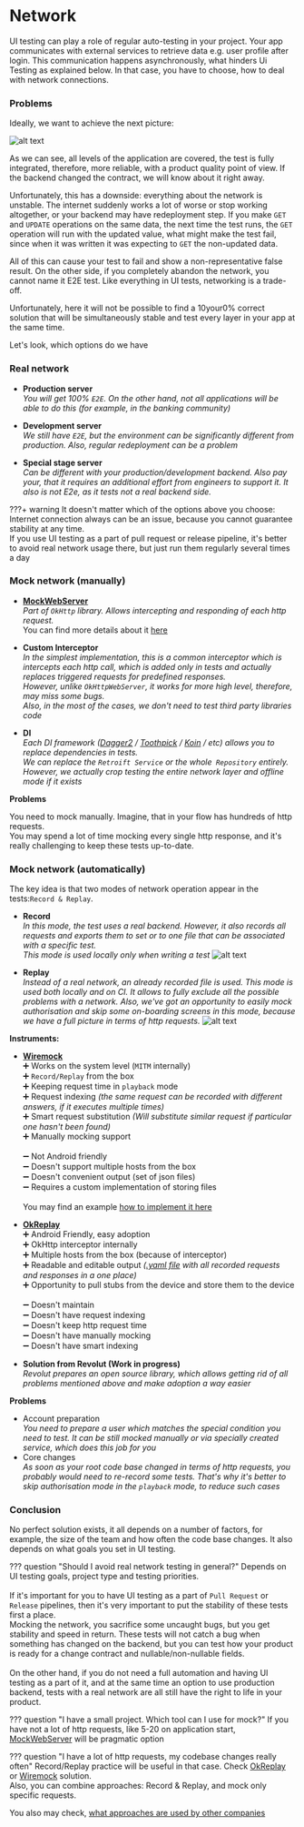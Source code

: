 # Network

UI testing can play a role of regular auto-testing in your project. Your app communicates with external services to retrieve data e.g. user profile after login. This communication happens asynchronously, what hinders Ui Testing as explained below. In that case, you have to choose, how to deal with network connections.

### Problems

Ideally, we want to achieve the next picture:

![alt text](../images/network_goal.svg "Network: Network goal")

As we can see, all levels of the application are covered, the test is fully integrated, therefore, more reliable, with
a product quality point of view. If the backend changed the contract, we will know about it right away.

Unfortunately, this has a downside: everything about the network is unstable. The internet suddenly works a lot of worse or stop working altogether, or your backend may have redeployment step.
If you make `GET` and `UPDATE` operations on the same data, the next time the test runs, the `GET` operation will run with the updated value, what might make the test fail, since when it was written it was expecting to `GET` the non-updated data.


All of this can cause your test to fail and show a non-representative false result. On the other side,
if you completely abandon the network, you cannot name it E2E test. Like everything in UI tests, networking is a trade-off.

Unfortunately, here it will not be possible to find a 10your0% correct solution that will be simultaneously stable and test every layer in your app at the same time.

Let's look, which options do we have

### Real network

* **Production server**
  <br>_You will get 100% `E2E`. On the other hand, not all applications will be able to do this (for example, in the banking community)_

* **Development server**
  <br>_We still have `E2E`, but the environment can be significantly different from production. Also, regular redeployment
  can be a problem_
* **Special stage server**
  <br>_Can be different with your production/development backend. Also pay your, that it requires an
  additional effort from engineers to support it. It also is not E2e, as it tests not a real backend side._
  
???+ warning
    It doesn't matter which of the options above you choose: Internet connection always can be an issue, because you cannot guarantee stability at any time.
    <br>If you use UI testing as a part of pull request or release pipeline, it's better to avoid real network usage there, but just run them regularly several times a day 

### Mock network (manually)

* **[MockWebServer](https://github.com/square/okhttp/tree/master/mockwebserver)**
  <br>_Part of `OkHttp` library. Allows intercepting and responding of each http request._
  <br>You can find more details about it [here](https://adambennett.dev/2021/09/mockwebserver-https/)
  
* **Custom Interceptor**
  <br>_In the simplest implementation, this is a common interceptor which is intercepts each http call, which is added only in tests and actually replaces
  triggered requests for predefined responses. 
  <br> However, unlike `OkHttpWebServer`, it works for more
  high level, therefore, may miss some bugs. 
  <br>Also, in the most of the cases, we don't need to test third party libraries code_
* **DI**
  <br> _Each DI framework ([Dagger2](https://github.com/google/dagger) / [Toothpick](https://github.com/stephanenicolas/toothpick) / [Koin](https://github.com/InsertKoinIO/koin) / etc) allows you to replace dependencies in tests.
  <br> We can replace the `Retroift Service` or the whole` Repository` entirely. However, we actually crop
  testing the entire network layer and offline mode if it exists_

**Problems**

You need to mock manually. Imagine, that in your flow has hundreds of http requests.
<br> You may spend a lot of time mocking every single http response, and it's really challenging to keep these tests up-to-date.

### Mock network (automatically)

The key idea is that two modes of network operation appear in the tests:`Record & Replay`.

* **Record**
  <br>_In this mode, the test uses a real backend. However, it also records all requests and exports them to set or to one file that can be associated with a specific test. 
  <br>This mode is used locally only when writing a test_
  ![alt text](../images/record.svg "Network: Record mode")

* **Replay**
  <br>_Instead of a real network, an already recorded file is used. This mode is used both locally and on CI. It allows to fully exclude all the possible problems with a network.
  Also, we've got an opportunity to easily mock authorisation and skip some on-boarding screens in this mode, because we have a full picture in terms of http requests._
  ![alt text](../images/playback.svg "Network: Replay mode")


 

**Instruments:**

* **[Wiremock](https://github.com/wiremock/wiremock)**   
     ➕ Works on the system level (`MITM` internally)
     <br>➕ `Record/Replay` from the box
     <br>➕ Keeping request time in `playback` mode 
     <br>➕ Request indexing _(the same request can be recorded with different answers, if it executes multiple times)_ 
     <br>➕ Smart request substitution _(Will substitute similar request if particular one hasn't been found)_
     <br>➕ Manually mocking support
     <br><br>➖ Not Android friendly
     <br>➖ Doesn't support multiple hosts from the box
     <br>➖ Doesn't convenient output (set of json files)
     <br>➖ Requires a custom implementation of storing files
    <br><br>You may find an example [how to implement it here](https://handstandsam.com/2016/01/30/running-wiremock-on-android/)
     
  
  
* **[OkReplay](https://github.com/airbnb/okreplay)**
  <br>➕ Android Friendly, easy adoption
  <br>➕ OkHttp interceptor internally
  <br>➕ Multiple hosts from the box (because of interceptor)
  <br>➕ Readable and editable output _([.yaml file](https://github.com/airbnb/okreplay/blob/master/okreplay-tests/src/test/resources/okreplay/tapes/smoke_spec.yaml) with all recorded requests and responses in a one place)_
  <br>➕ Opportunity to pull stubs from the device and store them to the device
  <br><br>➖ Doesn't maintain
  <br>➖ Doesn't have request indexing
  <br>➖ Doesn't keep http request time
  <br>➖ Doesn't have manually mocking
  <br>➖ Doesn't have smart indexing
  
  
* **Solution from Revolut (Work in progress)**
  <br>_Revolut prepares an open source library, which allows getting rid of all problems mentioned above and make adoption a way easier_

**Problems**<br>

* Account preparation
  <br>_You need to prepare a user which matches the special condition you need to test. It can be still mocked manually or via specially created service, which does this job for you_
  <br>
* Core changes
  <br>_As soon as your root code base changed in terms of http requests, you probably would need to re-record some tests. That's why it's better to skip authorisation mode in the `playback` mode, to reduce such cases_
  

### Conclusion

No perfect solution exists, it all depends on a number of factors, for example, the size of the team and how often the code base changes.
It also depends on what goals you set in UI testing.

??? question "Should I avoid real network testing in general?"
    Depends on UI testing goals, project type and testing priorities.
    <br> <br> If it's important for you to have UI testing as a part of `Pull Request` or `Release` pipelines, then it's very important to put the stability of these tests first
    a place.
    <br>Mocking the network, you sacrifice some uncaught bugs, but you get stability and speed in return. These 
    tests will not catch a bug when something has changed on the backend, but you can test how your product is ready for a change
    contract and nullable/non-nullable fields.
    <br><br>On the other hand, if you do not need a full automation and having UI testing as a part of it, and at the same time an option to use production backend, tests with a real network are all still have the right to life in your product.


??? question "I have a small project. Which tool can I use for mock?"
    If you have not a lot of http requests, like 5-20 on application
    start, [MockWebServer](https://github.com/square/okhttp/tree/master/mockwebserver) will be pragmatic option

??? question "I have a lot of http requests, my codebase changes really often"
    Record/Replay practice will be useful in that case. Check [OkReplay](https://github.com/airbnb/okreplay)
    or [Wiremock](https://github.com/wiremock/wiremock)
    solution.
    <br> Also, you can combine approaches: Record & Replay, and mock only specific requests.

You also may
check, [what approaches are used by other companies](https://android-ui-testing.github.io/Cookbook/adoption/companies_experience/)